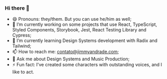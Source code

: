 ### Hi there 👋

- 😄 Pronouns: they/them. But you can use he/him as well;
- 🔭 I’m currently working on some projects that use React, TypeScript, Styled Components, Storybook, Jest, React Testing Library and Cypress;
- 🌱 I’m currently learning Design Systems development with Radix and Tailwind;
- 📫 How to reach me: contato@jimmyandrade.com;
- 💬 Ask me about Design Systems and Music Production;
- ⚡ Fun fact: I've created some characters with outstanding voices, and I like to act.

<!--
**jimmyandrade/jimmyandrade** is a ✨ _special_ ✨ repository because its `README.md` (this file) appears on your GitHub profile.

Here are some ideas to get you started:

- 👯 I’m looking to collaborate on ...
- 🤔 I’m looking for help with ...

-->
